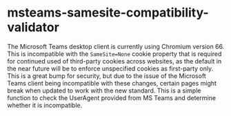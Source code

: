 # msteams-samesite-compatibility-validator

The Microsoft Teams desktop client is currently using Chromium version 66. This is incompatible with the `SameSite=None` cookie property that is required for continued used of third-party cookies across websites, as the default in the near future will be to enforce unspecified cookies as first-party only. This is a great bump for security, but due to the issue of the Microsoft Teams client being incompatible with these changes, certain pages might break when updated to work with the new standard. This is a simple function to check the UserAgent provided from MS Teams and determine whether it is incompatible.
